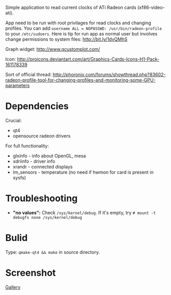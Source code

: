 Simple application to read current clocks of ATi Radeon cards (xf86-video-ati).

App need to be run with root privilages for read clocks and changing profiles. You can add `username ALL = NOPASSWD: /usr/bin/radeon-profile` to your `/etc/sudoers`. Here is tip for run app as normal user but involves change permissions to system files: http://bit.ly/1dvQMhS

Graph widget: http://www.qcustomplot.com/

Icon: http://proicons.deviantart.com/art/Graphics-Cards-Icons-H1-Pack-161178339

Sort of official thread: http://phoronix.com/forums/showthread.php?83602-radeon-profile-tool-for-changing-profiles-and-monitoring-some-GPU-parameters

# Dependencies
Crucial:
* qt4
* opensource radeon drivers

For full functionality:
* glxinfo - info about OpenGL, mesa
* xdriinfo - driver info
* xrandr - connected displays
* lm_sensors - temperature (no need if hwmon for card is present in sysfs)

# Troubleshooting


* __"no values":__ Check `/sys/kernel/debug`. If it's empty, try `# mount -t debugfs none /sys/kernel/debug`

# Bulid

Type: `qmake-qt4 && make` in source directory.

# Screenshot

[Gallery](http://www.imgur.com/a/Aka7u)

